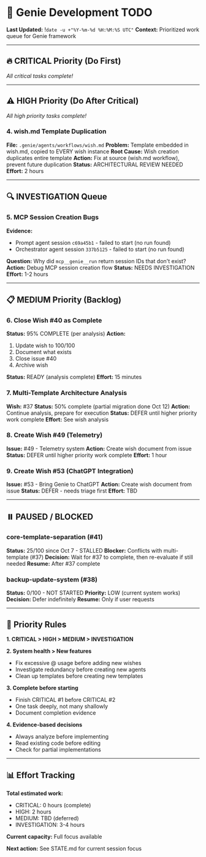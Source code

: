 # 🎯 Genie Development TODO
**Last Updated:** !`date -u +"%Y-%m-%d %H:%M:%S UTC"`
**Context:** Prioritized work queue for Genie framework

---

## 🔥 CRITICAL Priority (Do First)

*All critical tasks complete!*

---

## ⚠️ HIGH Priority (Do After Critical)

*All high priority tasks complete!*

### 4. wish.md Template Duplication
**File:** `.genie/agents/workflows/wish.md`
**Problem:** Template embedded in wish.md, copied to EVERY wish instance
**Root Cause:** Wish creation duplicates entire template
**Action:** Fix at source (wish.md workflow), prevent future duplication
**Status:** ARCHITECTURAL REVIEW NEEDED
**Effort:** 2 hours

---

## 🔍 INVESTIGATION Queue

### 5. MCP Session Creation Bugs
**Evidence:**
- Prompt agent session `c69a45b1` - failed to start (no run found)
- Orchestrator agent session `337b5125` - failed to start (no run found)

**Question:** Why did `mcp__genie__run` return session IDs that don't exist?
**Action:** Debug MCP session creation flow
**Status:** NEEDS INVESTIGATION
**Effort:** 1-2 hours

---

## 📋 MEDIUM Priority (Backlog)

### 6. Close Wish #40 as Complete
**Status:** 95% COMPLETE (per analysis)
**Action:**
1. Update wish to 100/100
2. Document what exists
3. Close issue #40
4. Archive wish

**Status:** READY (analysis complete)
**Effort:** 15 minutes

### 7. Multi-Template Architecture Analysis
**Wish:** #37
**Status:** 50% complete (partial migration done Oct 12)
**Action:** Continue analysis, prepare for execution
**Status:** DEFER until higher priority work complete
**Effort:** See wish analysis

### 8. Create Wish #49 (Telemetry)
**Issue:** #49 - Telemetry system
**Action:** Create wish document from issue
**Status:** DEFER until higher priority work complete
**Effort:** 1 hour

### 9. Create Wish #53 (ChatGPT Integration)
**Issue:** #53 - Bring Genie to ChatGPT
**Action:** Create wish document from issue
**Status:** DEFER - needs triage first
**Effort:** TBD

---

## ⏸️ PAUSED / BLOCKED

### core-template-separation (#41)
**Status:** 25/100 since Oct 7 - STALLED
**Blocker:** Conflicts with multi-template (#37)
**Decision:** Wait for #37 to complete, then re-evaluate if still needed
**Resume:** After #37 complete

### backup-update-system (#38)
**Status:** 0/100 - NOT STARTED
**Priority:** LOW (current system works)
**Decision:** Defer indefinitely
**Resume:** Only if user requests

---

## 🔄 Priority Rules

**1. CRITICAL > HIGH > MEDIUM > INVESTIGATION**

**2. System health > New features**
- Fix excessive @ usage before adding new wishes
- Investigate redundancy before creating new agents
- Clean up templates before creating new templates

**3. Complete before starting**
- Finish CRITICAL #1 before CRITICAL #2
- One task deeply, not many shallowly
- Document completion evidence

**4. Evidence-based decisions**
- Always analyze before implementing
- Read existing code before editing
- Check for partial implementations

---

## 📊 Effort Tracking

**Total estimated work:**
- CRITICAL: 0 hours (complete)
- HIGH: 2 hours
- MEDIUM: TBD (deferred)
- INVESTIGATION: 3-4 hours

**Current capacity:** Full focus available

**Next action:** See STATE.md for current session focus
